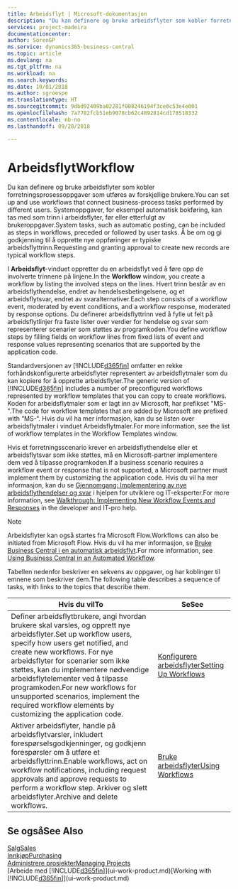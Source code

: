 ```yaml
---
title: Arbeidsflyt | Microsoft-dokumentasjon
description: "Du kan definere og bruke arbeidsflyter som kobler forretningsprosessoppgaver som utføres av forskjellige brukere. Systemoppgaver, for eksempel automatisk bokføring, kan tas med som trinn i arbeidsflyter, før eller etterfulgt av brukeroppgaver. Å be om og gi godkjenning til å opprette nye oppføringer er typiske arbeidsflyttrinn."
services: project-madeira
documentationcenter: 
author: SorenGP
ms.service: dynamics365-business-central
ms.topic: article
ms.devlang: na
ms.tgt_pltfrm: na
ms.workload: na
ms.search.keywords: 
ms.date: 10/01/2018
ms.author: sgroespe
ms.translationtype: HT
ms.sourcegitcommit: 9dbd92409ba02281f008246194f3ce0c53e4e001
ms.openlocfilehash: 7a7782fcb51eb9078cb62c4892814cd178518332
ms.contentlocale: nb-no
ms.lasthandoff: 09/28/2018

---
```

# <a name="workflow"></a><span data-ttu-id="040e5-105">Arbeidsflyt</span><span class="sxs-lookup"><span data-stu-id="040e5-105">Workflow</span></span>
<span data-ttu-id="040e5-106">Du kan definere og bruke arbeidsflyter som kobler forretningsprosessoppgaver som utføres av forskjellige brukere.</span><span class="sxs-lookup"><span data-stu-id="040e5-106">You can set up and use workflows that connect business-process tasks performed by different users.</span></span> <span data-ttu-id="040e5-107">Systemoppgaver, for eksempel automatisk bokføring, kan tas med som trinn i arbeidsflyter, før eller etterfulgt av brukeroppgaver.</span><span class="sxs-lookup"><span data-stu-id="040e5-107">System tasks, such as automatic posting, can be included as steps in workflows, preceded or followed by user tasks.</span></span> <span data-ttu-id="040e5-108">Å be om og gi godkjenning til å opprette nye oppføringer er typiske arbeidsflyttrinn.</span><span class="sxs-lookup"><span data-stu-id="040e5-108">Requesting and granting approval to create new records are typical workflow steps.</span></span>  

 <span data-ttu-id="040e5-109">I **Arbeidsflyt**-vinduet oppretter du en arbeidsflyt ved å føre opp de involverte trinnene på linjene.</span><span class="sxs-lookup"><span data-stu-id="040e5-109">In the **Workflow** window, you create a workflow by listing the involved steps on the lines.</span></span> <span data-ttu-id="040e5-110">Hvert trinn består av en arbeidsflythendelse, endret av hendelsesbetingelsene, og et arbeidsflytsvar, endret av svaralternativer.</span><span class="sxs-lookup"><span data-stu-id="040e5-110">Each step consists of a workflow event, moderated by event conditions, and a workflow response, moderated by response options.</span></span> <span data-ttu-id="040e5-111">Du definerer arbeidsflyttrinn ved å fylle ut felt på arbeidsflytlinjer fra faste lister over verdier for hendelse og svar som representerer scenarier som støttes av programkoden.</span><span class="sxs-lookup"><span data-stu-id="040e5-111">You define workflow steps by filling fields on workflow lines from fixed lists of event and response values representing scenarios that are supported by the application code.</span></span>  

 <span data-ttu-id="040e5-112">Standardversjonen av [!INCLUDE[d365fin](includes/d365fin_md.md)] omfatter en rekke forhåndskonfigurerte arbeidsflyter representert av arbeidsflytmaler som du kan kopiere for å opprette arbeidsflyter.</span><span class="sxs-lookup"><span data-stu-id="040e5-112">The generic version of [!INCLUDE[d365fin](includes/d365fin_md.md)] includes a number of preconfigured workflows represented by workflow templates that you can copy to create workflows.</span></span> <span data-ttu-id="040e5-113">Koden for arbeidsflytmaler som er lagt inn av Microsoft, har prefikset "MS-".</span><span class="sxs-lookup"><span data-stu-id="040e5-113">The code for workflow templates that are added by Microsoft are prefixed with “MS-“.</span></span> <span data-ttu-id="040e5-114">Hvis du vil ha mer informasjon, kan du se listen over arbeidsflytmaler i vinduet Arbeidsflytmaler.</span><span class="sxs-lookup"><span data-stu-id="040e5-114">For more information, see the list of workflow templates in the Workflow Templates window.</span></span>  

 <span data-ttu-id="040e5-115">Hvis et forretningsscenario krever en arbeidsflythendelse eller et arbeidsflytsvar som ikke støttes, må en Microsoft-partner implementere dem ved å tilpasse programkoden.</span><span class="sxs-lookup"><span data-stu-id="040e5-115">If a business scenario requires a workflow event or response that is not supported, a Microsoft partner must implement them by customizing the application code.</span></span> <span data-ttu-id="040e5-116">Hvis du vil ha mer informasjon, kan du se [Gjennomgang: Implementering av nye arbeidsflythendelser og svar](/dynamics-nav/Walkthrough--Implementing-New-Workflow-Events-and-Responses) i hjelpen for utviklere og IT-eksperter.</span><span class="sxs-lookup"><span data-stu-id="040e5-116">For more information, see [Walkthrough: Implementing New Workflow Events and Responses](/dynamics-nav/Walkthrough--Implementing-New-Workflow-Events-and-Responses) in the developer and IT-pro help.</span></span>

> [!NOTE]  
> <span data-ttu-id="040e5-117">Arbeidsflyter kan også startes fra Microsoft Flow.</span><span class="sxs-lookup"><span data-stu-id="040e5-117">Workflows can also be initiated from Microsoft Flow.</span></span> <span data-ttu-id="040e5-118">Hvis du vil ha mer informasjon, se [Bruke Business Central i en automatisk arbeidsflyt](across-how-use-financials-data-source-flow.md).</span><span class="sxs-lookup"><span data-stu-id="040e5-118">For more information, see [Using Business Central in an Automated Workflow](across-how-use-financials-data-source-flow.md).</span></span>  

 <span data-ttu-id="040e5-119">Tabellen nedenfor beskriver en sekvens av oppgaver, og har koblinger til emnene som beskriver dem.</span><span class="sxs-lookup"><span data-stu-id="040e5-119">The following table describes a sequence of tasks, with links to the topics that describe them.</span></span>  

|<span data-ttu-id="040e5-120">**Hvis du vil**</span><span class="sxs-lookup"><span data-stu-id="040e5-120">**To**</span></span>|<span data-ttu-id="040e5-121">**Se**</span><span class="sxs-lookup"><span data-stu-id="040e5-121">**See**</span></span>|  
|------------|-------------|  
|<span data-ttu-id="040e5-122">Definer arbeidsflytbrukere, angi hvordan brukere skal varsles, og opprett nye arbeidsflyter.</span><span class="sxs-lookup"><span data-stu-id="040e5-122">Set up workflow users, specify how users get notified, and create new workflows.</span></span> <span data-ttu-id="040e5-123">For nye arbeidsflyter for scenarier som ikke støttes, kan du implementere nødvendige arbeidsflytelementer ved å tilpasse programkoden.</span><span class="sxs-lookup"><span data-stu-id="040e5-123">For new workflows for unsupported scenarios, implement the required workflow elements by customizing the application code.</span></span>|[<span data-ttu-id="040e5-124">Konfigurere arbeidsflyter</span><span class="sxs-lookup"><span data-stu-id="040e5-124">Setting Up Workflows</span></span>](across-set-up-workflows.md)|  
|<span data-ttu-id="040e5-125">Aktiver arbeidsflyter, handle på arbeidsflytvarsler, inkludert forespørselsgodkjenninger, og godkjenn forespørsler om å utføre et arbeidsflyttrinn.</span><span class="sxs-lookup"><span data-stu-id="040e5-125">Enable workflows, act on workflow notifications, including request approvals and approve requests to perform a workflow step.</span></span> <span data-ttu-id="040e5-126">Arkiver og slett arbeidsflyter.</span><span class="sxs-lookup"><span data-stu-id="040e5-126">Archive and delete workflows.</span></span>|[<span data-ttu-id="040e5-127">Bruke arbeidsflyter</span><span class="sxs-lookup"><span data-stu-id="040e5-127">Using Workflows</span></span>](across-use-workflows.md)|  

## <a name="see-also"></a><span data-ttu-id="040e5-128">Se også</span><span class="sxs-lookup"><span data-stu-id="040e5-128">See Also</span></span>  
[<span data-ttu-id="040e5-129">Salg</span><span class="sxs-lookup"><span data-stu-id="040e5-129">Sales</span></span>](sales-manage-sales.md)  
[<span data-ttu-id="040e5-130">Innkjøp</span><span class="sxs-lookup"><span data-stu-id="040e5-130">Purchasing</span></span>](purchasing-manage-purchasing.md)  
[<span data-ttu-id="040e5-131">Administrere prosjekter</span><span class="sxs-lookup"><span data-stu-id="040e5-131">Managing Projects</span></span>](projects-manage-projects.md)  
<span data-ttu-id="040e5-132">[Arbeide med [!INCLUDE[d365fin](includes/d365fin_md.md)]](ui-work-product.md)</span><span class="sxs-lookup"><span data-stu-id="040e5-132">[Working with [!INCLUDE[d365fin](includes/d365fin_md.md)]](ui-work-product.md)</span></span>

